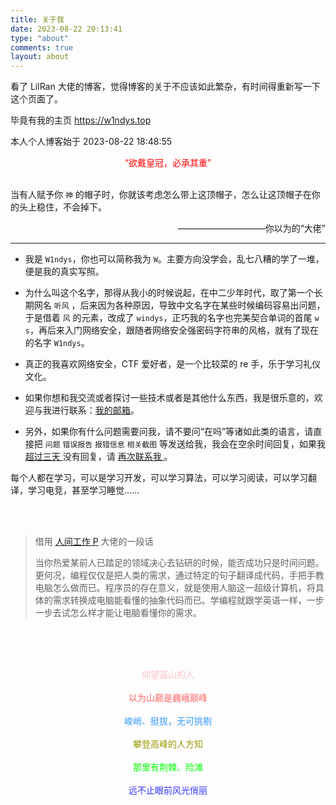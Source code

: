 ```yaml
---
title: 关于我
date: 2023-08-22 20:13:41
type: "about"
comments: true
layout: about
---
```


看了 LilRan 大佬的博客，觉得博客的关于不应该如此繁杂，有时间得重新写一下这个页面了。

毕竟有我的主页 https://w1ndys.top

本人个人博客始于 2023-08-22 18:48:55

<center> <font color='red'>“欲戴皇冠，必承其重”  </font> </center> <br/>

当有人赋予你 `神` 的帽子时，你就该考虑怎么带上这顶帽子，怎么让这顶帽子在你的头上稳住，不会掉下。

<div style="text-align: right;">
	——————————你以为的“大佬”
    </div>

---

- 我是 `W1ndys`，你也可以简称我为 `W`。主要方向没学会，乱七八糟的学了一堆，便是我的真实写照。

- 为什么叫这个名字，那得从我小的时候说起，在中二少年时代，取了第一个长期网名 `听风` ，后来因为各种原因，导致中文名字在某些时候编码容易出问题，于是借着 `风` 的元素，改成了 `windys`，正巧我的名字也完美契合单词的首尾 `w` `s`，再后来入门网络安全，跟随者网络安全强密码字符串的风格，就有了现在的名字 `W1ndys`。

- 真正的我喜欢网络安全，CTF 爱好者，是一个比较菜的 re 手，乐于学习礼仪文化。

- 如果你想和我交流或者探讨一些技术或者是其他什么东西，我是很乐意的，欢迎与我进行联系：[我的邮箱](mailto:w1ndys@outlook.com)。

- 另外，如果你有什么问题需要问我，请不要问“在吗”等诸如此类的语言，请直接把 `问题` `错误报告` `报错信息` `相关截图` 等发送给我，我会在空余时间回复，如果我 <u> 超过三天 </u> 没有回复，请 <u> 再次联系我 </u>。

每个人都在学习，可以是学习开发，可以学习算法，可以学习阅读，可以学习翻译，学习电竞，甚至学习睡觉……

<br/> <br/>

> 借用 [人间工作 P](https://www.mrxiaom.top/#/) 大佬的一段话
>
> 当你热爱某前人已踏足的领域决心去钻研的时候，能否成功只是时间问题。更何况，编程仅仅是把人类的需求，通过特定的句子翻译成代码，手把手教电脑怎么做而已。程序员的存在意义，就是使用人脑这一超级计算机，将具体的需求转换成电脑能看懂的抽象代码而已。学编程就跟学英语一样，一步一步去试怎么样才能让电脑看懂你的需求。

<br/> <br/> <br/>

<div align="center">
  <font color='pink'> 仰望高山的人 </font>
</div>
<br/>

<div align="center">
  <font color='#FF6666'> 以为山巅是巍峨巅峰 </font>
</div>
<br/>

<div align="center">
  <font color='#3399FF'> 峻峭、挺拔，无可挑剔 </font>
</div>
<br/>

<div align="center">
  <font color='#999900'> 攀登高峰的人方知 </font>
</div>
<br/>

<div align="center">
  <font color='#00FF00'> 那里有荆棘、险滩 </font>
</div>
<br/>

<div align="center">
  <font color='#3333FF'> 远不止眼前风光俏丽 </font>
</div>

